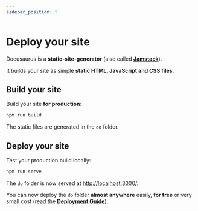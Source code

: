 ```yaml
---
sidebar_position: 5
---
```


# Deploy your site

Docusaurus is a **static-site-generator** (also called **[Jamstack](https://jamstack.org/)**).

It builds your site as simple **static HTML, JavaScript and CSS files**.

## Build your site

Build your site **for production**:

```bash
npm run build
```

The static files are generated in the `do` folder.

## Deploy your site

Test your production build locally:

```bash
npm run serve
```

The `do` folder is now served at [http://localhost:3000/](http://localhost:3000/).

You can now deploy the `do` folder **almost anywhere** easily, **for free** or very small cost (read the **[Deployment Guide](https://docusaurus.io/docs/deployment)**).
